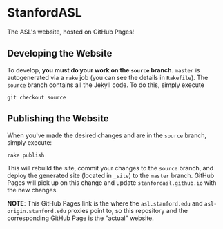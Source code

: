 # StanfordASL
The ASL's website, hosted on GitHub Pages!

## Developing the Website
To develop, **you must do your work on the `source` branch**. `master` is autogenerated via a `rake` job (you can see the details in `Rakefile`). The `source` branch contains all the Jekyll code. To do this, simply execute
```
git checkout source
```

## Publishing the Website
When you've made the desired changes and are in the `source` branch, simply execute:
```
rake publish
```
This will rebuild the site, commit your changes to the `source` branch, and deploy the generated site (located in `_site`) to the `master` branch. GitHub Pages will pick up on this change and update `stanfordasl.github.io` with the new changes.

**NOTE**: This GitHub Pages link is the where the `asl.stanford.edu` and `asl-origin.stanford.edu` proxies point to, so this repository and the corresponding GitHub Page is the "actual" website.
